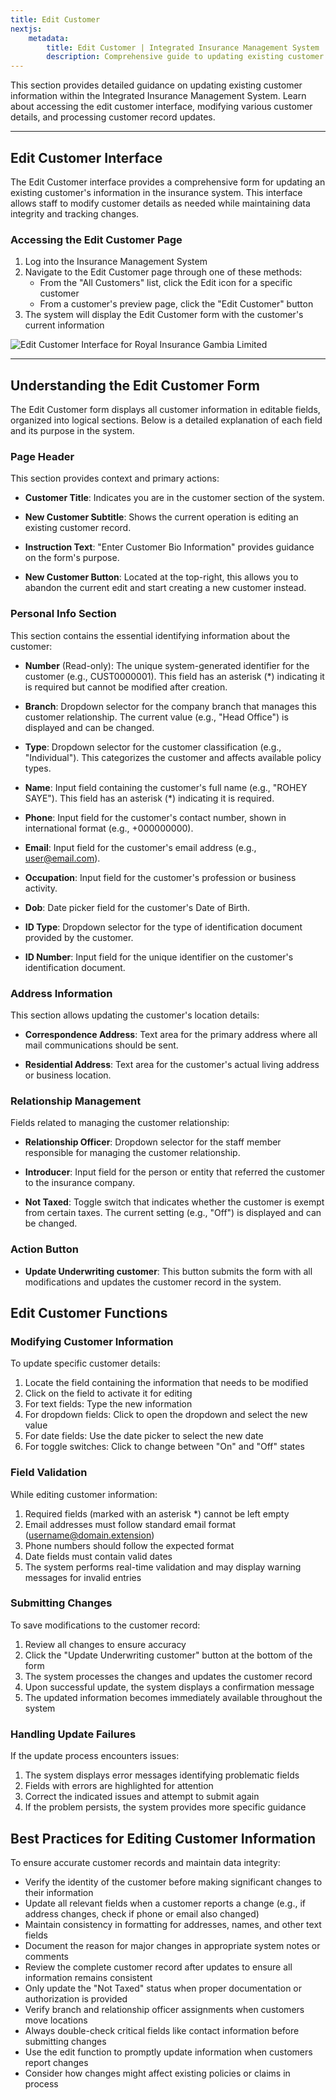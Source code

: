 ```yaml
---
title: Edit Customer
nextjs:
    metadata:
        title: Edit Customer | Integrated Insurance Management System
        description: Comprehensive guide to updating existing customer information in the Insurance Management System. Learn how to modify customer details, understand editable fields, and process customer record updates.
---
```


This section provides detailed guidance on updating existing customer information within the Integrated Insurance Management System. Learn about accessing the edit customer interface, modifying various customer details, and processing customer record updates.

---

## Edit Customer Interface

The Edit Customer interface provides a comprehensive form for updating an existing customer's information in the insurance system. This interface allows staff to modify customer details as needed while maintaining data integrity and tracking changes.

### Accessing the Edit Customer Page

1. Log into the Insurance Management System
2. Navigate to the Edit Customer page through one of these methods:
   - From the "All Customers" list, click the Edit icon for a specific customer
   - From a customer's preview page, click the "Edit Customer" button
3. The system will display the Edit Customer form with the customer's current information

![Edit Customer Interface for Royal Insurance Gambia Limited](/edit-customer.webp)

---

## Understanding the Edit Customer Form

The Edit Customer form displays all customer information in editable fields, organized into logical sections. Below is a detailed explanation of each field and its purpose in the system.

### Page Header

This section provides context and primary actions:

* **Customer Title**: Indicates you are in the customer section of the system.

* **New Customer Subtitle**: Shows the current operation is editing an existing customer record.

* **Instruction Text**: "Enter Customer Bio Information" provides guidance on the form's purpose.

* **New Customer Button**: Located at the top-right, this allows you to abandon the current edit and start creating a new customer instead.

### Personal Info Section

This section contains the essential identifying information about the customer:

* **Number** (Read-only): The unique system-generated identifier for the customer (e.g., CUST0000001). This field has an asterisk (*) indicating it is required but cannot be modified after creation.

* **Branch**: Dropdown selector for the company branch that manages this customer relationship. The current value (e.g., "Head Office") is displayed and can be changed.

* **Type**: Dropdown selector for the customer classification (e.g., "Individual"). This categorizes the customer and affects available policy types.

* **Name**: Input field containing the customer's full name (e.g., "ROHEY SAYE"). This field has an asterisk (*) indicating it is required.

* **Phone**: Input field for the customer's contact number, shown in international format (e.g., +000000000).

* **Email**: Input field for the customer's email address (e.g., user@email.com).

* **Occupation**: Input field for the customer's profession or business activity.

* **Dob**: Date picker field for the customer's Date of Birth.

* **ID Type**: Dropdown selector for the type of identification document provided by the customer.

* **ID Number**: Input field for the unique identifier on the customer's identification document.

### Address Information

This section allows updating the customer's location details:

* **Correspondence Address**: Text area for the primary address where all mail communications should be sent.

* **Residential Address**: Text area for the customer's actual living address or business location.

### Relationship Management

Fields related to managing the customer relationship:

* **Relationship Officer**: Dropdown selector for the staff member responsible for managing the customer relationship.

* **Introducer**: Input field for the person or entity that referred the customer to the insurance company.

* **Not Taxed**: Toggle switch that indicates whether the customer is exempt from certain taxes. The current setting (e.g., "Off") is displayed and can be changed.

### Action Button

* **Update Underwriting customer**: This button submits the form with all modifications and updates the customer record in the system.

## Edit Customer Functions

### Modifying Customer Information

To update specific customer details:

1. Locate the field containing the information that needs to be modified
2. Click on the field to activate it for editing
3. For text fields: Type the new information
4. For dropdown fields: Click to open the dropdown and select the new value
5. For date fields: Use the date picker to select the new date
6. For toggle switches: Click to change between "On" and "Off" states

### Field Validation

While editing customer information:

1. Required fields (marked with an asterisk *) cannot be left empty
2. Email addresses must follow standard email format (username@domain.extension)
3. Phone numbers should follow the expected format
4. Date fields must contain valid dates
5. The system performs real-time validation and may display warning messages for invalid entries

### Submitting Changes

To save modifications to the customer record:

1. Review all changes to ensure accuracy
2. Click the "Update Underwriting customer" button at the bottom of the form
3. The system processes the changes and updates the customer record
4. Upon successful update, the system displays a confirmation message
5. The updated information becomes immediately available throughout the system

### Handling Update Failures

If the update process encounters issues:

1. The system displays error messages identifying problematic fields
2. Fields with errors are highlighted for attention
3. Correct the indicated issues and attempt to submit again
4. If the problem persists, the system provides more specific guidance

## Best Practices for Editing Customer Information

To ensure accurate customer records and maintain data integrity:

* Verify the identity of the customer before making significant changes to their information
* Update all relevant fields when a customer reports a change (e.g., if address changes, check if phone or email also changed)
* Maintain consistency in formatting for addresses, names, and other text fields
* Document the reason for major changes in appropriate system notes or comments
* Review the complete customer record after updates to ensure all information remains consistent
* Only update the "Not Taxed" status when proper documentation or authorization is provided
* Verify branch and relationship officer assignments when customers move locations
* Always double-check critical fields like contact information before submitting changes
* Use the edit function to promptly update information when customers report changes
* Consider how changes might affect existing policies or claims in process
